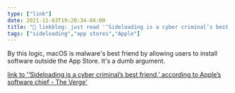 ```yaml
---
type: ["link"]
date: 2021-11-03T19:20:34-04:00
title: "🔗 linkblog: just read '‘Sideloading is a cyber criminal’s best friend,’ according to Apple’s software chief - The Verge'"
tags: ["sideloading","app stores","Apple"]
---
```

By this logic, macOS is malware's best friend by allowing users to install software outside the App Store. It's a dumb argument.
 
[link to '‘Sideloading is a cyber criminal’s best friend,’ according to Apple’s software chief - The Verge'](https://www.theverge.com/2021/11/3/22761724/apple-craig-federighi-ios-sideloading-web-summit-2021-european-commission-digital-markets-act)
